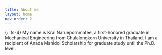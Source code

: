 ```yaml
---
title: About me
layout: home
nav_order: 2
---
```


{: .fs-4}
My name is Krai Naruepornmatee, a first-honored graduate in Mechanical Engineering from Chulalongkorn University in Thailand. 
I am a recipient of Anada Mahidol Scholarship for graduate study until the Ph.D. level.